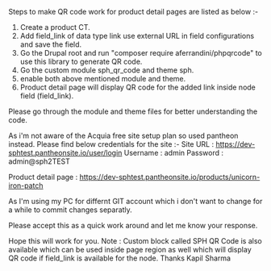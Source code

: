 Steps to make QR code work for product detail pages are listed as below :-

1. Create a product CT.
2. Add field_link of data type link use external URL in field configurations and save the field.
3. Go the Drupal root and run "composer require aferrandini/phpqrcode" to use this library to generate QR code.
4. Go the custom module sph_qr_code and theme sph.
5. enable both above mentioned module and theme.
6. Product detail page will display QR code for the added link inside node field (field_link).

Please go through the module and theme files for better understanding the code.

As i'm not aware of the Acquia free site setup plan so used pantheon instead.
Please find below credentials for the site :-
Site URL : https://dev-sphtest.pantheonsite.io/user/login
Username : admin
Password : admin@sph2TEST

Product detail page : https://dev-sphtest.pantheonsite.io/products/unicorn-iron-patch

As I'm using my PC for differnt GIT account which i don't want to change for a while to commit changes separatly.

Please accept this as a quick work around and let me know your response.

Hope this will work for you.
Note : Custom block called SPH QR Code is also available which can be used inside page region as well which will display QR code if field_link is available for the node.
Thanks
Kapil Sharma
